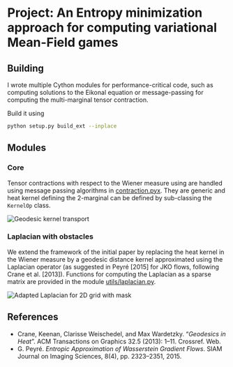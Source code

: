 # Project: An Entropy minimization approach for computing variational Mean-Field games

## Building


I wrote multiple Cython modules for performance-critical code, such as computing solutions to the Eikonal equation or message-passing for computing the multi-marginal tensor contraction.

Build it using
```bash
python setup.py build_ext --inplace
```

## Modules

### Core

Tensor contractions with respect to the Wiener measure using are handled using message passing algorithms in [contraction.pyx](contraction.pyx). They are generic and heat kernel defining the 2-marginal can be defined by sub-classing the `KernelOp` class.

![Geodesic kernel transport](images/geodesic_room3/transport.png)

### Laplacian with obstacles

We extend the framework of the initial paper by replacing the heat kernel in the Wiener measure by a geodesic distance kernel approximated using the Laplacian operator (as suggested in Peyré [2015] for JKO flows, following Crane et al. [2013]). Functions for computing the Laplacian as a sparse matrix are provided in the module [utils/laplacian.py](utils/laplacian.py).

![Adapted Laplacian for 2D grid with mask](images/laplacian_example.png)

## References

* Crane, Keenan, Clarisse Weischedel, and Max Wardetzky. “_Geodesics in Heat_”. ACM Transactions on Graphics 32.5 (2013): 1–11. Crossref. Web.
* G. Peyré. _Entropic Approximation of Wasserstein Gradient Flows_. SIAM Journal on Imaging Sciences, 8(4), pp. 2323–2351, 2015. 

